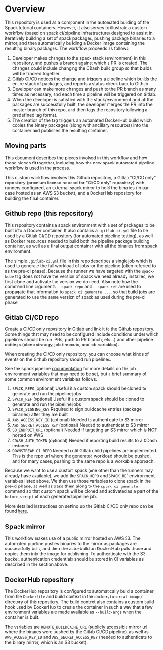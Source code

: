 # Overview

This repository is used as a component in the automated building of the Spack tutorial containers.  However, it also serves to illustrate a custom workflow (based on spack ci/pipeline infrastructure) designed to assist in iteratively building a set of spack packages, pushing package binaries to a mirror, and then automatically building a Docker image containing the resulting binary packages.  The workflow proceeds as follows:

1. Developer makes changes to the spack stack (environment) in this repository, and pushes a branch against which a PR is created.  The changes could include changing the CDash build group so that builds will be tracked together.
2. Gitlab CI/CD notices the change and triggers a pipeline which builds the entire stack of packages, and reports a status check back to Github
3. Developer can make more changes and push to the PR branch as many times as necessary, and each time a pipeline will be triggered on Gitlab.
4. When the developer is satisfied with the stack/environment and all the packages are successfully built, the developer merges the PR into the master branch of this repo, and then tags the repository following a predefined tag format.
5. The creation of the tag triggers an automated DockerHub build which copies the binary packages (along with ancillary resources) into the container and publishes the resulting container.

## Moving parts

This document describes the pieces involved in this workflow and how those pieces fit together, including how the new spack automated pipeline workflow is used in the process.

This custom workflow involves this Github repository, a Gitlab "CI/CD only" repository (premium license needed for "CI/CD only" repository) with runners configured, an external spack mirror to hold the binaries (in our case hosted as an AWS S3 bucket), and a DockerHub repository for building the final container.

## Github repo (this repository)

This repository contains a spack environment with a set of packages to be built into a Docker container.  It also contains a `.gitlab-ci.yml` file to be used by a Gitlab CI/CD repository (for automated pipeline testing), as well as Docker resources needed to build both the pipeline package building container, as well as a final output container with all the binaries from spack environment.

The simple `.gitlab-ci.yml` file in this repo describes a single job which is used to generate the full workload of jobs for the pipeline (often referred to as the pre-ci phase).  Because the runner we have targeted with the `spack-kube` tag does not have the version of spack we need already installed, we first clone and activate the version we do need.  Also note how the command line arguments `--spack-repo` and `--spack-ref` are used to propagate that information to `spack ci generate ...`, so that build jobs are generated to use the same version of spack as used during the pre-ci phase.

## Gitlab CI/CD repo

Create a CI/CD only repository in Gitlab and link it to the Github repository.  Some things that may need to be configured include conditions under which pipelines should be run (PRs, push to PR branch, etc...) and other pipeline settings (clone strategy, job timeouts, and job variables).

When creating the CI/CD only repository, you can choose what kinds of events on the Github repository should run pipelines.

See the spack pipeline [documentation](https://github.com/scottwittenburg/spack/blob/add-spack-ci-command/lib/spack/docs/pipelines.rst#environment-variables-affecting-pipeline-operation) for more details on the job environment variables that may need to be set, but a brief summary of some common environment variables follows.

1. `SPACK_REPO` (optional) Useful if a custom spack should be cloned to generate and run the pipeline jobs
2. `SPACK_REF` (optional) Useful if a custom spack should be cloned to generate and run the pipeline jobs
3. `SPACK_SIGNING_KEY` Required to sign buildcache entries (package binaries) after they are built
4. `AWS_ACCESS_KEY_ID` (optional) Needed to authenticate to S3 mirror
5. `AWS_SECRET_ACCESS_KEY` (optional) Needed to authenticat to S3 mirror
6. `S3_ENDPOIT_URL` (optional) Needed if targeting an S3 mirror which is NOT hosted on AWS
7. `CDASH_AUTH_TOKEN` (optional) Needed if reporting build results to a CDash instance
8. `DOWNSTREAM_CI_REPO` Needed until Gitlab child pipelines are implemented.  This is the repo url where the generated workload should be pushed, and for many cases, pushing to the same repo is a workable approach.

Because we want to use a custom spack (one other than the runners may already have available), we add the `SPACK_REPO` and `SPACK_REF` environment variables listed above.  We then use those variables to clone spack in the pre-ci phase, as well as pass them along to the `spack ci generate` command so that custom spack will be cloned and activated as a part of the `before_script` of each generated pipeline job.

More detailed instructions on setting up the Gitlab CI/CD only repo can be found [here](./GITLAB_SETUP.md).

## Spack mirror

This workflow makes use of a public mirror hosted on AWS S3.  The automated pipeline pushes binaries to the mirror as packages are successfully built, and then the auto-build on DockerHub pulls those and copies them into the image for publishing.  To authenticate with the S3 bucket, authentication credentials should be stored in CI variables as described in the section above.

## DockerHub repository

The DockerHub repository is configured to automatically build a container from the `Dockerfile` and build context in the `docker/tutorial-image/` directory of this repository.  The build context also contains a custom build hook used by DockerHub to create the container in such a way that a few environment variables are made available as `--build-args` when the container is built.

The variables are `REMOTE_BUILDCACHE_URL` (publicly accessible mirror url where the binares were pushed by the Gitlab CI/CD pipeline), as well as `AWS_ACCESS_KEY_ID` and `AWS_SECRET_ACCESS_KEY` (needed to authenticate to the binary mirror, which is an S3 bucket).

